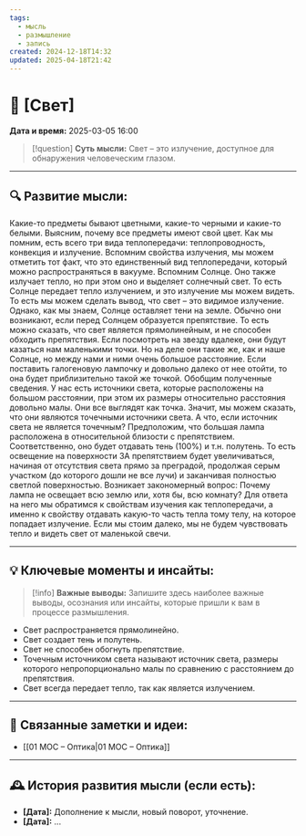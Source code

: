 ```yaml
---
tags:
  - мысль
  - размышление
  - запись
created: 2024-12-18T14:32
updated: 2025-04-18T21:42
---
```


# 💭  [Свет]

**Дата и время:** 2025-03-05 16:00

> [!question] **Суть мысли:**
> Свет – это излучение, доступное для обнаружения человеческим глазом.

---

## 🔍 Развитие мысли:

Какие-то предметы бывают цветными, какие-то черными и какие-то белыми. Выясним, почему все предметы имеют свой цвет. 
Как мы помним, есть всего три вида теплопередачи: теплопроводность, конвекция и излучение. Вспомним свойства излучения, мы можем отметить тот факт, что это единственный вид теплопередачи, который можно распространяться в вакууме. Вспомним Солнце. Оно также излучает тепло, но при этом оно и выделяет солнечный свет. То есть Солнце передает тепло излучением, и это излучение мы можем видеть. То есть мы можем сделать вывод, что свет – это видимое излучение. 
Однако, как мы знаем, Солнце оставляет тени на земле. Обычно они возникают, если перед Солнцем образуется препятствие. То есть можно сказать, что свет является прямолинейным, и не способен обходить препятствия. 
Если посмотреть на звезду вдалеке, они будут казаться нам маленькими точки. Но на деле они такие же, как и наше Солнце, но между нами и ними очень большое расстояние. Если поставить галогеновую лампочку и довольно далеко от нее отойти, то она будет приблизительно такой же точкой. Обобщим полученные сведения. У нас есть источники света, которые расположены на большом расстоянии, при этом их размеры относительно расстояния довольно малы. Они все выглядят как точка. Значит, мы можем сказать, что они являются точечными источники света.
А что, если источник света не является точечным? Предположим, что большая лампа расположена в относительной близости с препятствием. Соответственно, оно будет отдавать тень (100%) и т.н. полутень. То есть освещение на поверхности ЗА препятствием будет увеличиваться, начиная от отсутствия света прямо за преградой, продолжая серым участком (до которого дошли не все лучи) и заканчивая полностью светлой поверхностью.
Возникает закономерный вопрос: Почему лампа не освещает всю землю или, хотя бы, всю комнату? Для ответа на него мы обратимся к свойствам изучения как теплопередачи, а именно к свойству отдавать какую-то часть тепла тому телу, на которое попадает излучение. Если мы стоим далеко, мы не будем чувствовать тепло и видеть свет от маленькой свечи.

---

## 💡 Ключевые моменты и инсайты:

> [!info] **Важные выводы:**
> Запишите здесь наиболее важные выводы, осознания или инсайты, которые пришли к вам в процессе размышления.

- Свет распространяется прямолинейно.
- Свет создает тень и полутень.
- Свет не способен обогнуть препятствие. 
- Точечным источником света называют источник света, размеры которого непропорционально малы по сравнению с расстоянием до препятствия. 
- Свет всегда передает тепло, так как является излучением.

---

## 🔄 Связанные заметки и идеи:

- [[01 МОС – Оптика|01 МОС – Оптика]]

---

## 🕰️ История развития мысли (если есть):

* **[Дата]:**  Дополнение к мысли, новый поворот, уточнение.
* **[Дата]:**  ...